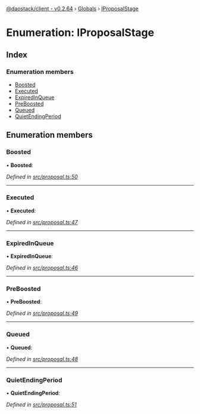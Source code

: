 [@daostack/client - v0.2.64](../README.md) › [Globals](../globals.md) › [IProposalStage](iproposalstage.md)

# Enumeration: IProposalStage

## Index

### Enumeration members

* [Boosted](iproposalstage.md#boosted)
* [Executed](iproposalstage.md#executed)
* [ExpiredInQueue](iproposalstage.md#expiredinqueue)
* [PreBoosted](iproposalstage.md#preboosted)
* [Queued](iproposalstage.md#queued)
* [QuietEndingPeriod](iproposalstage.md#quietendingperiod)

## Enumeration members

###  Boosted

• **Boosted**:

*Defined in [src/proposal.ts:50](https://github.com/daostack/client/blob/b547acc/src/proposal.ts#L50)*

___

###  Executed

• **Executed**:

*Defined in [src/proposal.ts:47](https://github.com/daostack/client/blob/b547acc/src/proposal.ts#L47)*

___

###  ExpiredInQueue

• **ExpiredInQueue**:

*Defined in [src/proposal.ts:46](https://github.com/daostack/client/blob/b547acc/src/proposal.ts#L46)*

___

###  PreBoosted

• **PreBoosted**:

*Defined in [src/proposal.ts:49](https://github.com/daostack/client/blob/b547acc/src/proposal.ts#L49)*

___

###  Queued

• **Queued**:

*Defined in [src/proposal.ts:48](https://github.com/daostack/client/blob/b547acc/src/proposal.ts#L48)*

___

###  QuietEndingPeriod

• **QuietEndingPeriod**:

*Defined in [src/proposal.ts:51](https://github.com/daostack/client/blob/b547acc/src/proposal.ts#L51)*
